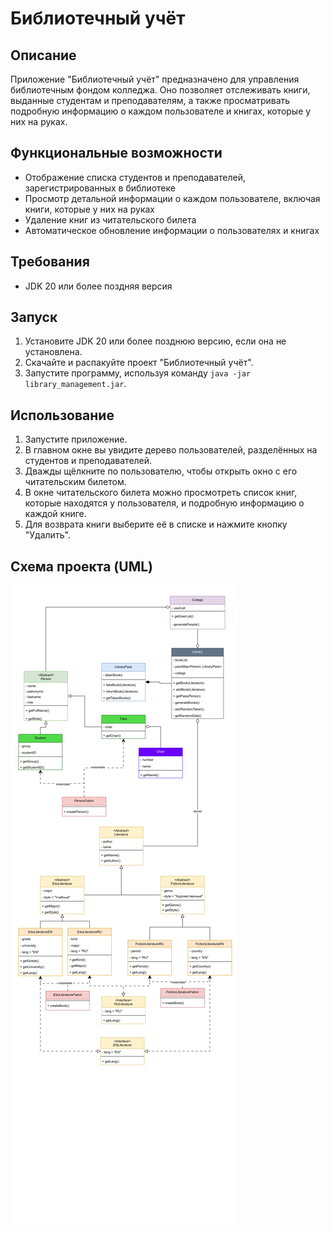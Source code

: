 # Библиотечный учёт

## Описание

Приложение "Библиотечный учёт" предназначено для управления библиотечным фондом колледжа. Оно позволяет отслеживать книги, выданные студентам и преподавателям, а также просматривать подробную информацию о каждом пользователе и книгах, которые у них на руках.

## Функциональные возможности

- Отображение списка студентов и преподавателей, зарегистрированных в библиотеке
- Просмотр детальной информации о каждом пользователе, включая книги, которые у них на руках
- Удаление книг из читательского билета
- Автоматическое обновление информации о пользователях и книгах

## Требования

- JDK 20 или более поздняя версия

## Запуск

1. Установите JDK 20 или более позднюю версию, если она не установлена.
2. Скачайте и распакуйте проект "Библиотечный учёт".
3. Запустите программу, используя команду `java -jar library_management.jar`.

## Использование

1. Запустите приложение.
2. В главном окне вы увидите дерево пользователей, разделённых на студентов и преподавателей.
3. Дважды щёлкните по пользователю, чтобы открыть окно с его читательским билетом.
4. В окне читательского билета можно просмотреть список книг, которые находятся у пользователя, и подробную информацию о каждой книге.
5. Для возврата книги выберите её в списке и нажмите кнопку "Удалить".

## Схема проекта (UML)

![UML Diagram](files/schema.png)
